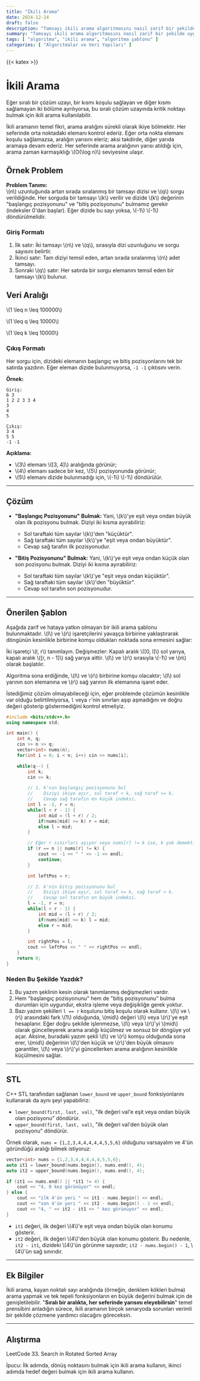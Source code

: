 ```yaml
---
title: "İkili Arama"
date: 2024-12-24
draft: false
description: "Tamsayı ikili arama algoritmasını nasıl zarif bir şekilde uygulayabiliriz."
summary: "Tamsayı ikili arama algoritmasını nasıl zarif bir şekilde uygulayabiliriz."
tags: [ "algoritma", "ikili arama", "algoritma şablonu" ]
categories: [ "Algoritmalar ve Veri Yapıları" ]
---
```


{{< katex >}}

# İkili Arama

Eğer sıralı bir çözüm uzayı, bir kısmı koşulu sağlayan ve diğer kısmı sağlamayan iki bölüme ayrılıyorsa, bu sıralı çözüm uzayında kritik noktayı bulmak için ikili arama kullanılabilir.

İkili aramanın temel fikri, arama aralığını sürekli olarak ikiye bölmektir. Her seferinde orta noktadaki elemanı kontrol ederiz. Eğer orta nokta elemanı koşulu sağlamazsa, aralığın yarısını eleriz; aksi takdirde, diğer yarıda aramaya devam ederiz. Her seferinde arama aralığının yarısı atıldığı için, arama zaman karmaşıklığı \\(O(\log n)\\) seviyesine ulaşır.

## Örnek Problem

**Problem Tanımı:**  
\\(n\\) uzunluğunda artan sırada sıralanmış bir tamsayı dizisi ve \\(q\\) sorgu verildiğinde. Her sorguda bir tamsayı \\(k\\) verilir ve dizide \\(k\\) değerinin "başlangıç pozisyonunu" ve "bitiş pozisyonunu" bulmamız gerekir (indeksler 0'dan başlar). Eğer dizide bu sayı yoksa, \\(-1\\) \\(-1\\) döndürülmelidir.

### Giriş Formatı

1. İlk satır: İki tamsayı \\(n\\) ve \\(q\\), sırasıyla dizi uzunluğunu ve sorgu sayısını belirtir.
2. İkinci satır: Tam diziyi temsil eden, artan sırada sıralanmış \\(n\\) adet tamsayı.
3. Sonraki \\(q\\) satır: Her satırda bir sorgu elemanını temsil eden bir tamsayı \\(k\\) bulunur.

## Veri Aralığı

\\(1 \leq n \leq 100000\\)

\\(1 \leq q \leq 10000\\)

\\(1 \leq k \leq 10000\\)

### Çıkış Formatı

Her sorgu için, dizideki elemanın başlangıç ve bitiş pozisyonlarını tek bir satırda yazdırın. Eğer eleman dizide bulunmuyorsa, `-1 -1` çıktısını verin.

**Örnek:**

```
Giriş:
6 3
1 2 2 3 3 4
3
4
5

Çıkış:
3 4
5 5
-1 -1
```

**Açıklama:**

- \\(3\\) elemanı \\([3, 4]\\) aralığında görünür;
- \\(4\\) elemanı sadece bir kez, \\(5\\) pozisyonunda görünür;
- \\(5\\) elemanı dizide bulunmadığı için, \\(-1\\) \\(-1\\) döndürülür.

---

## Çözüm

- **"Başlangıç Pozisyonunu" Bulmak:**
  Yani, \\(k\\)'ye eşit veya ondan büyük olan ilk pozisyonu bulmak. Diziyi iki kısma ayırabiliriz:
    - Sol taraftaki tüm sayılar \\(k\\)'den "küçüktür".
    - Sağ taraftaki tüm sayılar \\(k\\)'ye "eşit veya ondan büyüktür".
    - Cevap sağ tarafın ilk pozisyonudur.

- **"Bitiş Pozisyonunu" Bulmak:**
  Yani, \\(k\\)'ye eşit veya ondan küçük olan son pozisyonu bulmak. Diziyi iki kısma ayırabiliriz:
    - Sol taraftaki tüm sayılar \\(k\\)'ye "eşit veya ondan küçüktür".
    - Sağ taraftaki tüm sayılar \\(k\\)'den "büyüktür".
    - Cevap sol tarafın son pozisyonudur.

---

## Önerilen Şablon

Aşağıda zarif ve hataya yatkın olmayan bir ikili arama şablonu bulunmaktadır. \\(l\\) ve \\(r\\) işaretçilerini yavaşça birbirine yaklaştırarak döngünün kesinlikle birbirine komşu oldukları noktada sona ermesini sağlar:

İki işaretçi \\(l, r\\) tanımlayın. Değişmezler: Kapalı aralık \\([0, l]\\) sol yarıya, kapalı aralık \\([r, n - 1]\\) sağ yarıya aittir. \\(l\\) ve \\(r\\) sırasıyla \\(-1\\) ve \\(n\\) olarak başlatılır.

Algoritma sona erdiğinde, \\(l\\) ve \\(r\\) birbirine komşu olacaktır; \\(l\\) sol yarının son elemanına ve \\(r\\) sağ yarının ilk elemanına işaret eder.

İstediğimiz çözüm olmayabileceği için, eğer problemde çözümün kesinlikle var olduğu belirtilmiyorsa, `l` veya `r`'nin sınırları aşıp aşmadığını ve doğru değeri gösterip göstermediğini kontrol etmeliyiz.

```cpp
#include <bits/stdc++.h>
using namespace std;

int main() {
    int n, q;
    cin >> n >> q;
    vector<int> nums(n);
    for(int i = 0; i < n; i++) cin >> nums[i];

    while(q--) {
        int k;
        cin >> k;

        // 1. k'nin başlangıç pozisyonunu bul
        //    Diziyi ikiye ayır, sol taraf < k, sağ taraf >= k.
        //    Cevap sağ tarafın en küçük indeksi.
        int l = -1, r = n;
        while(l < r - 1) {
            int mid = (l + r) / 2;
            if(nums[mid] >= k) r = mid;
            else l = mid;
        }

        // Eğer r sınırları aşıyor veya nums[r] != k ise, k yok demektir.
        if (r == n || nums[r] != k) {
            cout << -1 << " " << -1 << endl;
            continue;
        }

        int leftPos = r;

        // 2. k'nin bitiş pozisyonunu bul
        //    Diziyi ikiye ayır, sol taraf <= k, sağ taraf > k.
        //    Cevap sol tarafın en büyük indeksi.
        l = -1, r = n;
        while(l < r - 1) {
            int mid = (l + r) / 2;
            if(nums[mid] <= k) l = mid;
            else r = mid;
        }

        int rightPos = l;
        cout << leftPos << " " << rightPos << endl;
    }
    return 0;
}
```

### Neden Bu Şekilde Yazdık?

1. Bu yazım şeklinin kesin olarak tanımlanmış değişmezleri vardır.
2. Hem "başlangıç pozisyonunu" hem de "bitiş pozisyonunu" bulma durumları için uygundur, ekstra işleme veya değişikliğe gerek yoktur.
3. Bazı yazım şekilleri `l == r` koşulunu bitiş koşulu olarak kullanır. \\(l\\) ve \\(r\\) arasındaki fark \\(1\\) olduğunda, \\(mid\\) değeri \\(l\\) veya \\(r\\)'ye eşit hesaplanır. Eğer doğru şekilde işlenmezse, \\(l\\) veya \\(r\\)'yi \\(mid\\) olarak güncelleyerek arama aralığı küçülmez ve sonsuz bir döngüye yol açar. Aksine, buradaki yazım şekli \\(l\\) ve \\(r\\) komşu olduğunda sona erer, \\(mid\\) değerinin \\(l\\)'den küçük ve \\(r\\)'den büyük olmasını garantiler, \\(l\\) veya \\(r\\)'yi güncellerken arama aralığının kesinlikle küçülmesini sağlar.

---

## STL

C++ STL tarafından sağlanan `lower_bound` ve `upper_bound` fonksiyonlarını kullanarak da aynı şeyi yapabiliriz:

- `lower_bound(first, last, val)`, "ilk değeri val'e eşit veya ondan büyük olan pozisyonu" döndürür.
- `upper_bound(first, last, val)`, "ilk değeri val'den büyük olan pozisyonu" döndürür.

Örnek olarak, `nums = {1,2,3,4,4,4,4,4,5,5,6}` olduğunu varsayalım ve 4'ün göründüğü aralığı bilmek istiyoruz:

```cpp
vector<int> nums = {1,2,3,4,4,4,4,4,5,5,6};
auto it1 = lower_bound(nums.begin(), nums.end(), 4);
auto it2 = upper_bound(nums.begin(), nums.end(), 4);

if (it1 == nums.end() || *it1 != 4) {
    cout << "4, 0 kez görünüyor" << endl;
} else {
    cout << "ilk 4'ün yeri " << it1 - nums.begin() << endl;
    cout << "son 4'ün yeri " << it2 - nums.begin() - 1 << endl;
    cout << "4, " << it2 - it1 << " kez görünüyor" << endl;
}
```

- `it1` değeri, ilk değeri \\(4\\)'e eşit veya ondan büyük olan konumu gösterir.
- `it2` değeri, ilk değeri \\(4\\)'den büyük olan konumu gösterir.
  Bu nedenle, `it2 - it1`, dizideki \\(4\\)'ün görünme sayısıdır; `it2 - nums.begin() - 1`, \\(4\\)'ün sağ sınırıdır.

---

## Ek Bilgiler

İkili arama, kayan noktalı sayı aralığında (örneğin, denklem kökleri bulma) arama yapmak ve tek tepeli fonksiyonların en büyük değerini bulmak için de genişletilebilir.
"**Sıralı bir aralıkta, her seferinde yarısını eleyebilirsin**" temel prensibini anladığın sürece, ikili aramanın birçok senaryoda sorunları verimli bir şekilde çözmene yardımcı olacağını göreceksin.

---

## Alıştırma

LeetCode 33. Search in Rotated Sorted Array

İpucu: İlk adımda, dönüş noktasını bulmak için ikili arama kullanın, ikinci adımda hedef değeri bulmak için ikili arama kullanın.
